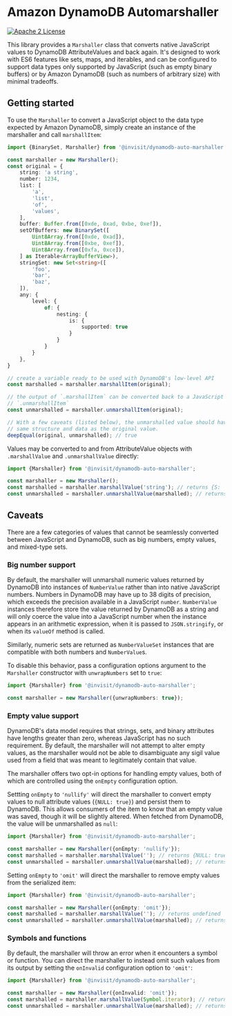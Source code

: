 # Amazon DynamoDB Automarshaller

[![Apache 2 License](https://img.shields.io/github/license/awslabs/dynamodb-data-mapper-js.svg?style=flat)](http://aws.amazon.com/apache-2-0/)

This library provides a `Marshaller` class that converts native JavaScript
values to DynamoDB AttributeValues and back again. It's designed to work with
ES6 features like sets, maps, and iterables, and can be configured to support
data types only supported by JavaScript (such as empty binary buffers) or by
Amazon DynamoDB (such as numbers of arbitrary size) with minimal tradeoffs.

## Getting started

To use the `Marshaller` to convert a JavaScript object to the data type expected
by Amazon DynamoDB, simply create an instance of the marshaller and call
`marshallItem`:

```typescript
import {BinarySet, Marshaller} from '@invisit/dynamodb-auto-marshaller';

const marshaller = new Marshaller();
const original = {
    string: 'a string',
    number: 1234,
    list: [
        'a',
        'list',
        'of',
        'values',
    ],
    buffer: Buffer.from([0xde, 0xad, 0xbe, 0xef]),
    setOfBuffers: new BinarySet([
        Uint8Array.from([0xde, 0xad]),
        Uint8Array.from([0xbe, 0xef]),
        Uint8Array.from([0xfa, 0xce]),
    ] as Iterable<ArrayBufferView>),
    stringSet: new Set<string>([
        'foo',
        'bar',
        'baz',
    ]),
    any: {
        level: {
            of: {
                nesting: {
                    is: {
                        supported: true
                    }
                }
            }
        }
    },
}

// create a variable ready to be used with DynamoDB's low-level API 
const marshalled = marshaller.marshallItem(original);

// the output of `.marshallItem` can be converted back to a JavaScript type with
// `.unmarshallItem`
const unmarshalled = marshaller.unmarshallItem(original);

// With a few caveats (listed below), the unmarshalled value should have the
// same structure and data as the original value.
deepEqual(original, unmarshalled); // true
```

Values may be converted to and from AttributeValue objects with `.marshallValue`
and `.unmarshallValue` directly:

```typescript
import {Marshaller} from '@invisit/dynamodb-auto-marshaller';

const marshaller = new Marshaller();
const marshalled = marshaller.marshallValue('string'); // returns {S: 'string'}
const unmarshalled = marshaller.unmarshallValue(marshalled); // returns 'string'
```

## Caveats

There are a few categories of values that cannot be seamlessly converted between
JavaScript and DynamoDB, such as big numbers, empty values, and mixed-type sets.

### Big number support

By default, the marshaller will unmarshall numeric values returned by DynamoDB
into instances of `NumberValue` rather than into native JavaScript numbers.
Numbers in DynamoDB may have up to 38 digits of precision, which exceeds the
precision available in a JavaScript `number`. `NumberValue` instances therefore
store the value returned by DynamoDB as a string and will only coerce the value
into a JavaScript number when the instance appears in an arithmetic expression,
when it is passed to `JSON.stringify`, or when its `valueOf` method is called.

Similarly, numeric sets are returned as `NumberValueSet` instances that are
compatible with both numbers and `NumberValue`s.

To disable this behavior, pass a configuration options argument to the
`Marshaller` constructor with `unwrapNumbers` set to `true`:

```typescript
import {Marshaller} from '@invisit/dynamodb-auto-marshaller';

const marshaller = new Marshaller({unwrapNumbers: true});
```

### Empty value support

DynamoDB's data model requires that strings, sets, and binary attributes have
lengths greater than zero, whereas JavaScript has no such requirement. By
default, the marshaller will not attempt to alter empty values, as the
marshaller would not be able to disambiguate any sigil value used from a field
that was meant to legitimately contain that value.

The marshaller offers two opt-in options for handling empty values, both of
which are controlled using the `onEmpty` configuration option.

Settting `onEmpty` to `'nullify'` will direct the marshaller to convert empty
values to null attribute values (`{NULL: true}`) and persist them to DynamoDB.
This allows consumers of the item to know that an empty value was saved, though
it will be slightly altered. When fetched from DynamoDB, the value will be
unmarshalled as `null`:

```typescript
import {Marshaller} from '@invisit/dynamodb-auto-marshaller';

const marshaller = new Marshaller({onEmpty: 'nullify'});
const marshalled = marshaller.marshallValue(''); // returns {NULL: true}
const unmarshalled = marshaller.unmarshallValue(marshalled); // returns null
```

Setting `onEmpty` to `'omit'` will direct the marshaller to remove empty values
from the serialized item:

```typescript
import {Marshaller} from '@invisit/dynamodb-auto-marshaller';

const marshaller = new Marshaller({onEmpty: 'omit'});
const marshalled = marshaller.marshallValue(''); // returns undefined
const unmarshalled = marshaller.unmarshallValue(marshalled); // returns undefined
```

### Symbols and functions

By default, the marshaller will throw an error when it encounters a symbol or
function. You can direct the marshaller to instead omit such values from its
output by setting the `onInvalid` configuration option to `'omit'`:

```typescript
import {Marshaller} from '@invisit/dynamodb-auto-marshaller';

const marshaller = new Marshaller({onInvalid: 'omit'});
const marshalled = marshaller.marshallValue(Symbol.iterator); // returns undefined
const unmarshalled = marshaller.unmarshallValue(marshalled); // returns undefined
```
